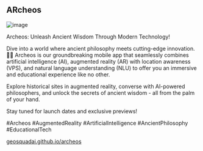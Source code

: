 ## ARcheos

![image](https://github.com/user-attachments/assets/6415cf80-c07d-4ef3-909c-35eb134866c6)

Archeos: Unleash Ancient Wisdom Through Modern Technology!

Dive into a world where ancient philosophy meets cutting-edge innovation. 📜✨ Archeos is our groundbreaking mobile app that seamlessly combines artificial intelligence (ΑΙ), augmented reality (AR) with location awareness (VPS), and natural language understanding (NLU) to offer you an immersive and educational experience like no other.

Explore historical sites in augmented reality, converse with AI-powered philosophers, and unlock the secrets of ancient wisdom - all from the palm of your hand.

Stay tuned for launch dates and exclusive previews!

#Archeos #AugmentedReality #ArtificialIntelligence #AncientPhilosophy #EducationalTech

[geosquadai.github.io/archeos](https://geosquadai.github.io/archeos)
